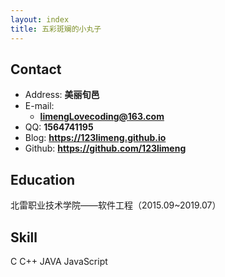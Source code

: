 ```yaml
---
layout: index
title: 五彩斑斓的小丸子
---
```

## Contact

- Address: **美丽旬邑**
- E-mail:
  - **limengLovecoding@163.com**
- QQ: **1564741195**
- Blog: **<https://123limeng.github.io>**
- Github: **<https://github.com/123limeng>**

## Education

北雷职业技术学院——软件工程（2015.09~2019.07）

## Skill
C
C++
JAVA
JavaScript
